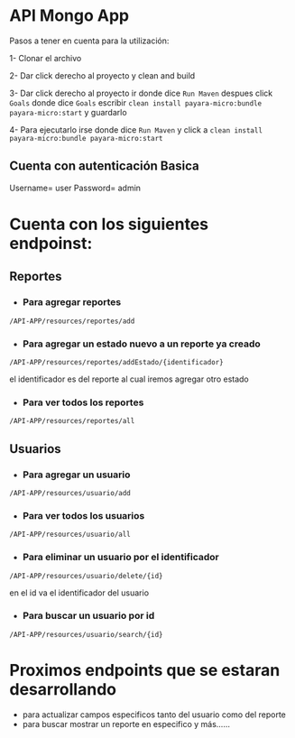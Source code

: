 # API Mongo App

Pasos a tener en cuenta para la utilización:

1- Clonar el archivo

2- Dar click derecho al proyecto y clean and build

3- Dar click derecho al proyecto ir donde dice `Run Maven` despues click `Goals` donde dice `Goals` escribir `clean install payara-micro:bundle payara-micro:start` y guardarlo

4- Para ejecutarlo irse donde dice `Run Maven` y click a `clean install payara-micro:bundle payara-micro:start`

## Cuenta con autenticación Basica
Username= user
Password= admin

# Cuenta con los siguientes endpoinst:

## Reportes

- ### Para agregar reportes 

`/API-APP/resources/reportes/add`

- ### Para agregar un estado nuevo a un reporte ya creado 

`/API-APP/resources/reportes/addEstado/{identificador}` 

el identificador es del reporte al cual iremos agregar otro estado

- ### Para ver todos los reportes

`/API-APP/resources/reportes/all`

## Usuarios
- ### Para agregar un usuario
`/API-APP/resources/usuario/add`

- ### Para ver todos los usuarios 
`/API-APP/resources/usuario/all`

- ### Para eliminar un usuario por el identificador 
`/API-APP/resources/usuario/delete/{id}` 

en el id va el identificador del usuario

- ### Para buscar un usuario por id 
`/API-APP/resources/usuario/search/{id}`

# Proximos endpoints que se estaran desarrollando
- para actualizar campos especificos tanto del usuario como del reporte
- para buscar mostrar un reporte en especifico
y más......


